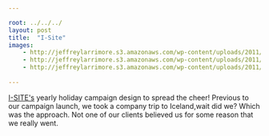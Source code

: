 ```yaml
---

root: ../../../
layout: post
title:  "I-Site"
images:
    - http://jeffreylarrimore.s3.amazonaws.com/wp-content/uploads/2011/03/isite_1-shirt.jpg
    - http://jeffreylarrimore.s3.amazonaws.com/wp-content/uploads/2011/03/isite_2-mailer.jpg
    - http://jeffreylarrimore.s3.amazonaws.com/wp-content/uploads/2011/03/isite_3-website.jpg
    
---
```


<a href="http://www.i-site.com/" target="_blank">I-SITE's</a> yearly holiday campaign design to spread the cheer! Previous to our campaign launch, we took a company trip to Iceland,wait did we? Which was the approach. Not one of our clients believed us for some reason that we really went.